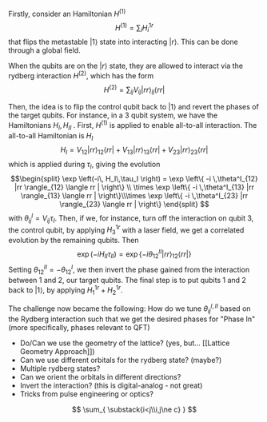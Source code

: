 Firstly, consider an Hamiltonian $H^{(1)}$
$$ H^{(1)} = \sum_i H^{1r}_i $$
that flips the metastable $|1\rangle$ state into interacting $|r\rangle$. This can be done through a global field.

When the qubits are on the $|r\rangle$ state, they are allowed to interact via the rydberg interaction $H^{(2)}$, which has the form
$$ H^{(2)} = \sum_{ij} V_{ij} |rr \rangle_{ij} \langle rr| $$

Then, the idea is to flip the control qubit back to $|1\rangle$ and revert the phases of the target qubits. For instance, in a 3 qubit system, we have the Hamiltonians $H_I, H_{II}$ . First, $H^{(1)}$ is applied to enable all-to-all interaction. The all-to-all Hamiltonian is $H_{I}$
$$ H_I=V_{12} |rr\rangle_{12}\langle rr|+V_{13} |rr\rangle_{13}\langle rr|+V_{23} |rr\rangle_{23}\langle rr| $$
which is applied during $\tau_I$, giving the evolution
$$\begin{split} \exp \left(-i\, H_I\,\tau_I \right) = \exp \left\{ -i \,\theta^I_{12} |rr \rangle_{12} \langle rr | \right\} \\ \times \exp \left\{ -i \,\theta^I_{13} |rr \rangle_{13} \langle rr | \right\}\\\times \exp \left\{ -i \,\theta^I_{23} |rr \rangle_{23} \langle rr | \right\} \end{split}  $$
with $\theta_{ij}^I = V_{ij} \tau_I$. Then, if we, for instance, turn off the interaction on qubit 3, the control qubit, by applying $H_3^{1r}$ with a laser field, we get a correlated evolution by the remaining qubits. Then
$$ \exp(-i H_{II} \tau_{II}) = \exp\left\{-i \theta^{II}_{12} |rr\rangle_{12} \langle rr| \right\} $$
Setting $\theta^{II}_{12}=-\theta^{I}_ {12}$, we then invert the phase gained from the interaction between 1 and 2, our target qubits. The final step is to put qubits 1 and 2 back to $|1\rangle$, by applying $H^{1r}_{1}+H^{1r}_{2}$. 


The challenge now became the following: How do we tune $\theta_{ij}^{I, II}$ based on the Rydberg interaction such that we get the desired phases for "Phase In" (more specifically, phases relevant to QFT)
 - Do/Can we use the geometry of the lattice? (yes, but... [[Lattice Geometry Approach]])
 - Can we use different orbitals for the rydberg state? (maybe?)
 -  Multiple rydberg states?
 - Can we orient the orbitals in different directions?
 - Invert the interaction? (this is digital-analog - not great)
 - Tricks from pulse engineering or optics?



$$ \sum_{ \substack{i<j\\i,j\ne c} } $$